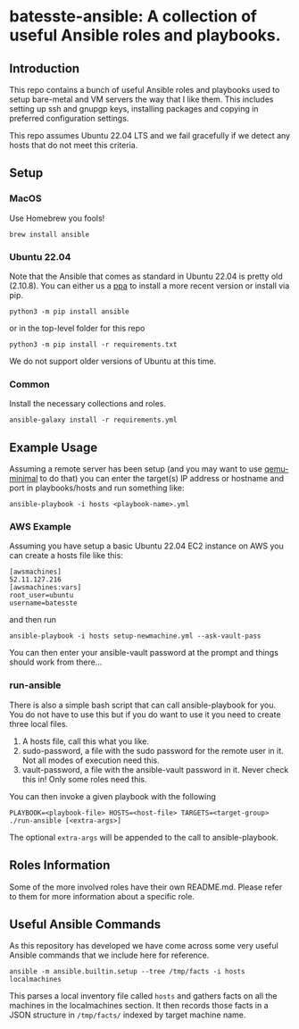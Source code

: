 # batesste-ansible: A collection of useful Ansible roles and playbooks.

## Introduction

This repo contains a bunch of useful Ansible roles and playbooks used
to setup bare-metal and VM servers the way that I like them. This
includes setting up ssh and gnupgp keys, installing packages and
copying in preferred configuration settings.

This repo assumes Ubuntu 22.04 LTS and we fail gracefully if we detect
any hosts that do not meet this criteria.

## Setup

### MacOS

Use Homebrew you fools!
```
brew install ansible
```

### Ubuntu 22.04

Note that the Ansible that comes as standard in Ubuntu 22.04 is pretty
old (2.10.8). You can either us a [ppa][ref-ansible-ppa] to install a
more recent version or install via pip.
```
python3 -m pip install ansible
```
or in the top-level folder for this repo
```
python3 -m pip install -r requirements.txt
```
We do not support older versions of Ubuntu at this time.

### Common

Install the necessary collections and roles.
```
ansible-galaxy install -r requirements.yml
```

## Example Usage

Assuming a remote server has been setup (and you may want to use
[qemu-minimal][1] to do that) you can enter the target(s) IP address
or hostname and port in playbooks/hosts and run something like:
```
ansible-playbook -i hosts <playbook-name>.yml
```
### AWS Example

Assuming you have setup a basic Ubuntu 22.04 EC2 instance on AWS you
can create a hosts file like this:
```
[awsmachines]
52.11.127.216
[awsmachines:vars]
root_user=ubuntu
username=batesste
```
and then run
```
ansible-playbook -i hosts setup-newmachine.yml --ask-vault-pass
```
You can then enter your ansible-vault password at the prompt and
things should work from there...

### run-ansible

There is also a simple bash script that can call ansible-playbook for
you. You do not have to use this but if you do want to use it you need
to create three local files.

1. A hosts file, call this what you like.
1. sudo-password, a file with the sudo password for the remote user in
it. Not all modes of execution need this.
1. vault-password, a file with the ansible-vault password in it. Never
check this in! Only some roles need this.

You can then invoke a given playbook with the following
```
PLAYBOOK=<playbook-file> HOSTS=<host-file> TARGETS=<target-group> ./run-ansible [<extra-args>]
```
The optional ```extra-args``` will be appended to the call to
ansible-playbook.

## Roles Information

Some of the more involved roles have their own README.md. Please refer
to them for more information about a specific role.

## Useful Ansible Commands

As this repository has developed we have come across some very useful
Ansible commands that we include here for reference.

```
ansible -m ansible.builtin.setup --tree /tmp/facts -i hosts localmachines
```
This parses a local inventory file called ```hosts``` and gathers
facts on all the machines in the localmachines section. It then
records those facts in a JSON structure in ```/tmp/facts/``` indexed
by target machine name.

[1]: https://github.com/sbates130272/qemu-minimal/blob/master/scripts/gen-image
[ref-ansible-ppa]: https://launchpad.net/~ansible/+archive/ubuntu/ansible
